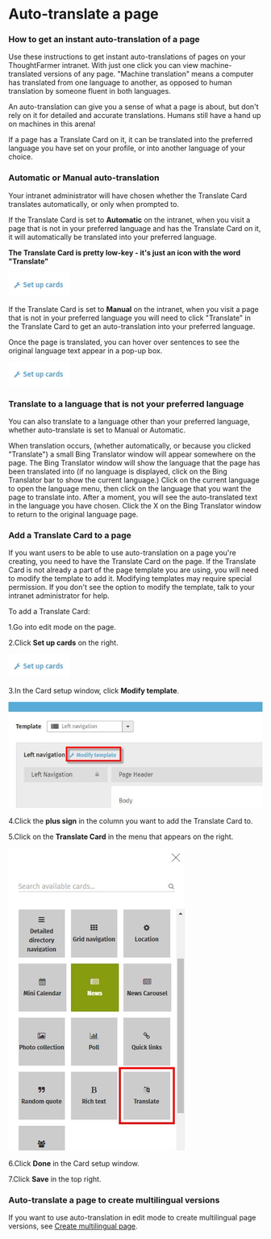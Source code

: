 # Auto-translate a page

### How to get an instant auto-translation of a page

Use these instructions to get instant auto-translations of pages on your ThoughtFarmer intranet. With just one click you can view machine-translated versions of any page. "Machine translation" means a computer has translated from one language to another, as opposed to human translation by someone fluent in both languages.  
  
An auto-translation can give you a sense of what a page is about, but don't rely on it for detailed and accurate translations. Humans still have a hand up on machines in this arena!  
  
If a page has a Translate Card on it, it can be translated into the preferred language you have set on your profile, or into another language of your choice.

### Automatic or Manual auto-translation

Your intranet administrator will have chosen whether the Translate Card translates automatically, or only when prompted to.  
  
If the Translate Card is set to **Automatic** on the intranet, when you visit a page that is not in your preferred language and has the Translate Card on it, it will automatically be translated into your preferred language.  
  
**The Translate Card is pretty low-key - it's just an icon with the word "Translate"**

![](../../.gitbook/assets/1%20%2812%29.jpg)

If the Translate Card is set to **Manual** on the intranet, when you visit a page that is not in your preferred language you will need to click "Translate" in the Translate Card to get an auto-translation into your preferred language.  
  
Once the page is translated, you can hover over sentences to see the original language text appear in a pop-up box.

![](../../.gitbook/assets/1%20%2863%29.jpg)



### Translate to a language that is not your preferred language

You can also translate to a language other than your preferred language, whether auto-translate is set to Manual or Automatic.  
  
When translation occurs, \(whether automatically, or because you clicked "Translate"\) a small Bing Translator window will appear somewhere on the page. The Bing Translator window will show the language that the page has been translated into \(if no language is displayed, click on the Bing Translator bar to show the current language.\) Click on the current language to open the language menu, then click on the language that you want the page to translate into. After a moment, you will see the auto-translated text in the language you have chosen. Click the X on the Bing Translator window to return to the original language page.

### Add a Translate Card to a page

If you want users to be able to use auto-translation on a page you're creating, you need to have the Translate Card on the page. If the Translate Card is not already a part of the page template you are using, you will need to modify the template to add it. Modifying templates may require special permission. If you don't see the option to modify the template, talk to your intranet administrator for help.  
  
To add a Translate Card:

1.Go into edit mode on the page.

2.Click **Set up cards** on the right.

![](../../.gitbook/assets/1%20%28126%29.jpg)

3.In the Card setup window, click **Modify template**.

![](../../.gitbook/assets/2%20%2888%29.jpg)

4.Click the **plus sign** in the column you want to add the Translate Card to.

5.Click on the **Translate Card** in the menu that appears on the right.

![](../../.gitbook/assets/3%20%2872%29.jpg)



6.Click **Done** in the Card setup window.

7.Click **Save** in the top right.

### Auto-translate a page to create multilingual versions

If you want to use auto-translation in edit mode to create multilingual page versions, see [Create multilingual page](create-multilingual-page.md).

  


